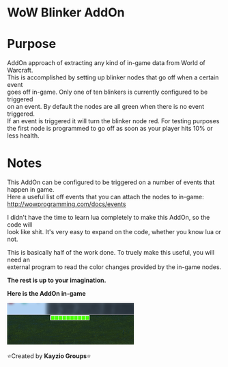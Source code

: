 # WoW Blinker AddOn
  
Purpose
========================
AddOn approach of extracting any kind of in-game data from World of Warcraft.   
This is accomplished by setting up blinker nodes that go off when a certain event  
goes off in-game. Only one of ten blinkers is currently configured to be triggered   
on an event. By default the nodes are all green when there is no event triggered.  
If an event is triggered it will turn the blinker node red. For testing purposes  
the first node is programmed to go off as soon as your player hits 10% or less health.  
  
Notes
========================
This AddOn can be configured to be triggered on a number of events that happen in game.  
Here a useful list off events that you can attach the nodes to in-game:  
http://wowprogramming.com/docs/events  
  
I didn't have the time to learn lua completely to make this AddOn, so the code will  
look like shit. It's very easy to expand on the code, whether you know lua or not.  
  
This is basically half of the work done. To truely make this useful, you will need an  
external program to read the color changes provided by the in-game nodes.  
  
__The rest is up to your imagination.__  
  
**Here is the AddOn in-game**  
  
![picture alt](https://raw.githubusercontent.com/Kayzio/WoW-Blinker-AddOn/master/WoW%20AddOn/Kayzio/Images/nodes_ingame.PNG "In-Game Blinker")  
  
:star:Created by **Kayzio Groups**:star:  

